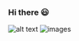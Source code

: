 ### Hi there 😃
![alt text](link)
![images](https://user-images.githubusercontent.com/107000458/172677736-28bba5e2-c5ce-415b-b89a-e887f27b4077.png)
<!--
**Gibsontanner/Gibsontanner** is a ✨ _special_ ✨ repository because its `README.md` (this file) appears on your GitHub profile.

Here are some ideas to get you started:

- 🔭 I’m currently working on Computer Science
- 🌱 I’m currently learning Computer Science and how to be good because it sounds really fun
- 👯 I’m looking to collaborate on Computer Science
- 🤔 I’m looking for help with Computer Science
- 💬 Ask me about anything
- 📫 How to reach me: Dont even worry about it
- 😄 Pronouns: He/Him
- ⚡ Fun fact: I play the organ
